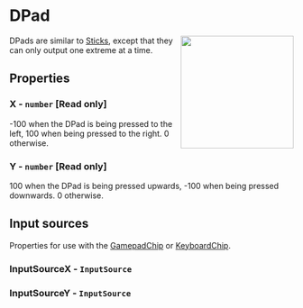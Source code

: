 # DPad

<img src="https://docs.retrogadgets.game/api/modules/DPad.png" width="200" align="right">

DPads are similar to [Sticks](Stick.md), except that they can only output one extreme at a time.

## Properties

### X - `number` **[Read only]**
-100 when the DPad is being pressed to the left, 100 when being pressed to the right. 0 otherwise.

### Y - `number` **[Read only]**
100 when the DPad is being pressed upwards, -100 when being pressed downwards. 0 otherwise.

## Input sources
Properties for use with the [GamepadChip](../misc/GamepadChip.md) or [KeyboardChip](../misc/KeyboardChip.md).

### InputSourceX - `InputSource`
### InputSourceY - `InputSource`